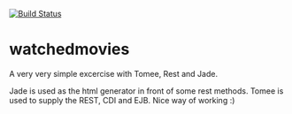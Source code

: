 [![Build Status](https://travis-ci.org/ronsmits/watchedmovies.png)](https://travis-ci.org/ronsmits/watchedmovies)

watchedmovies
=============

A very very simple excercise with Tomee, Rest and Jade. 

Jade is used as the html generator in front of some rest methods. Tomee is used to supply the REST, CDI and EJB. Nice way of working :)


